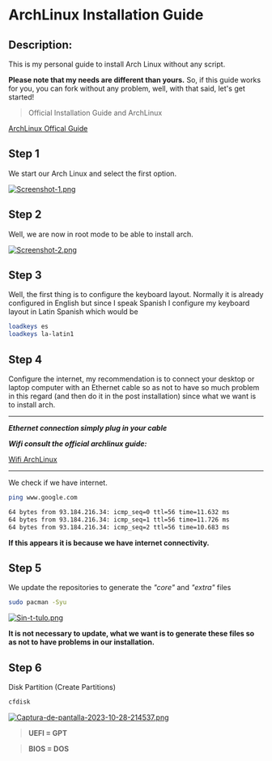 # ArchLinux Installation Guide 

## Description:

This is my personal guide to install Arch Linux without any script.

**Please note that my needs are different than yours.** So, if this guide works for you, you can fork without any problem, well, with that said, let's get started!

> Official Installation Guide and ArchLinux 

[ArchLinux Offical Guide](https://wiki.archlinux.org/title/Installation_guide "ArchLinux Official")  

<!--ELIMINADO-->
## Step 1
We start our Arch Linux and select the first option.

[![Screenshot-1.png](https://i.postimg.cc/7hDTNgpq/Screenshot-1.png)](https://postimg.cc/S2TsSzSP)

## Step 2
Well, we are now in root mode to be able to install arch.

[![Screenshot-2.png](https://i.postimg.cc/mk5Br43K/Screenshot-2.png)](https://postimg.cc/wRLSWSGk)

## Step 3

Well, the first thing is to configure the keyboard layout. 
Normally it is already configured in English but since I speak Spanish I configure my keyboard layout in Latin Spanish which would be

```bash
loadkeys es
loadkeys la-latin1
```

## Step 4

Configure the internet, my recommendation is to connect your desktop or laptop computer with an Ethernet cable so as not to have so much problem in this regard (and then do it in the post installation) since what we want is to install arch.

<hr>

***Ethernet connection simply plug in your cable***

***Wifi consult the official archlinux guide:***

[Wifi ArchLinux](https://wiki.archlinux.org/title/Iwd#iwctl "ArchLinux Official Guide")

<hr>

We check if we have internet.

```bash
ping www.google.com

64 bytes from 93.184.216.34: icmp_seq=0 ttl=56 time=11.632 ms
64 bytes from 93.184.216.34: icmp_seq=1 ttl=56 time=11.726 ms
64 bytes from 93.184.216.34: icmp_seq=2 ttl=56 time=10.683 ms
```
**If this appears it is because we have internet connectivity.**


## Step 5 

We update the repositories to generate the *"core"* and *"extra"* files


```bash
sudo pacman -Syu
```


[![Sin-t-tulo.png](https://i.postimg.cc/L6yF2m4T/Sin-t-tulo.png)](https://postimg.cc/KRgH5SMk)

**It is not necessary to update, what we want is to generate these files so as not to have problems in our installation.**

## Step 6

Disk Partition (Create Partitions)

```bash
cfdisk
```

[![Captura-de-pantalla-2023-10-28-214537.png](https://i.postimg.cc/qRsLRQ2r/Captura-de-pantalla-2023-10-28-214537.png)](https://postimg.cc/dk0dN2WN)


> **UEFI = GPT**

> **BIOS = DOS**



